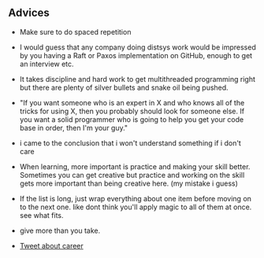 ## Advices
-  Make sure to do spaced repetition
- I would guess that any company doing distsys work would be impressed by you having a Raft or Paxos implementation on GitHub, enough to get an interview etc.
- It takes discipline and hard work to get multithreaded programming right but there are plenty of silver bullets and snake oil being pushed.
- "If you want someone who is an expert in X and who knows all of the tricks for using X, then you probably should look for someone else. If you want a solid programmer who is going to help you get your code base in order, then I'm your guy."
-  i came to the conclusion that i won't understand something if i don't care
- When learning, more important is practice and making your skill better. Sometimes you can get creative but practice and working on the skill gets more important than being creative here. (my mistake i guess)
- If the list is long, just wrap everything about one item before moving on to the next one. like dont think you'll apply magic to all of them at once. see what fits.
- give more than you take.


- [Tweet about career](https://twitter.com/patio11/status/936615043126370306)
